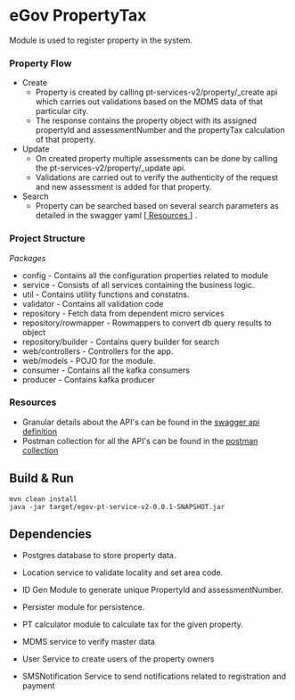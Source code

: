 

# eGov PropertyTax



Module is used to register property in the system.

### Property Flow
- Create
   - Property is created by calling pt-services-v2/property/_create api which carries out validations based on the MDMS data of that particular city.
   - The response contains the property object with its assigned propertyId and assessmentNumber and the propertyTax calculation of that property.
- Update
   -  On created property multiple assessments can be done by calling the pt-services-v2/property/_update api.
    - Validations are carried out to verify the authenticity of the request and new assessment is added for that property.
- Search
   -  Property can be searched based on several search parameters as detailed in the swagger yaml [[ Resources ](#resources)] .




### Project Structure 
*Packages*
 - config - Contains all the configuration properties related to module
 - service - Consists of all services containing the business logic.
 - util - Contains utility functions and constatns.
 - validator - Contains all validation code
 - repository - Fetch data from dependent micro services
 - repository/rowmapper - Rowmappers to convert db query results to object
 - repository/builder - Contains query builder for search
 - web/controllers - Controllers for the app.
 - web/models - POJO for the module.
 - consumer - Contains all the kafka consumers
 - producer - Contains kafka producer


### Resources
- Granular details about the API's can be found in the [swagger api definition](https://raw.githubusercontent.com/egovernments/egov-services/master/docs/rainmaker/property-tax/property-service.yml)
- Postman collection for all the API's can be found in the [postman collection](https://raw.githubusercontent.com/egovernments/egov-services/master/rainmaker/pt-services-v2/pt-services-v2-dev.postman_collection.json)


## Build & Run


    mvn clean install
    java -jar target/egov-pt-service-v2-0.0.1-SNAPSHOT.jar


## Dependencies


- Postgres database to store property data.

- Location service to validate locality and set area code.

- ID Gen Module to generate unique PropertyId and assessmentNumber.

- Persister module for persistence.

- PT calculator module to calculate tax for the given property.

- MDMS service to verify master data

- User Service to create users of the property owners

- SMSNotification Service to send notifications related to registration and payment
